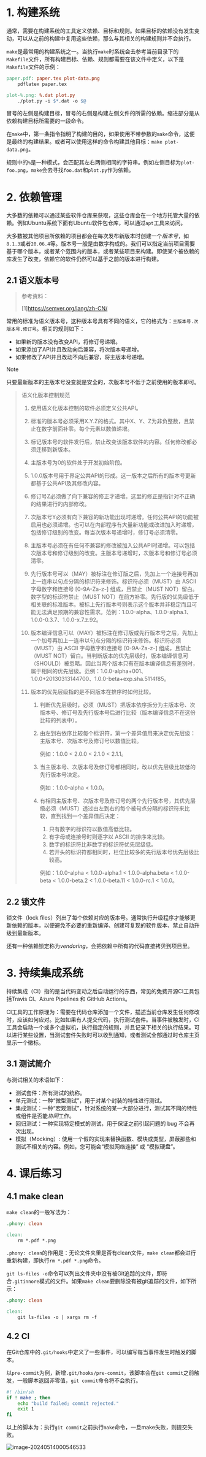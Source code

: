 # 1. 构建系统

通常，需要在构建系统的工具定义依赖、目标和规则。如果目标的依赖没有发生变动，可以从之前的构建中复用这些依赖，那么与其相关的构建规则并不会执行。

`make`是最常用的构建系统之一。当执行`make`时系统会去参考当前目录下的`Makefile`文件，所有构建目标、依赖、规则都需要在该文件中定义，以下是`Makefile`文件的示例：

```makefile
paper.pdf: paper.tex plot-data.png
	pdflatex paper.tex

plot-%.png: %.dat plot.py
	./plot.py -i $*.dat -o $@
```

冒号的左侧是构建目标，冒号的右侧是构建左侧文件的所需的依赖。缩进部分是从依赖构建目标所需要的一段命令。

在`make`中，第一条指令指明了构建的目的，如果使用不带参数的`make`命令，这便是最终的构建结果。或者可以使用这样的命令构建其他目标：`make plot-data.png`。

规则中的`%`是一种模式，会匹配其左右两侧相同的字符串。例如左侧目标为`plot-foo.png`，`make`会去寻找`foo.dat`和`plot.py`作为依赖。

# 2. 依赖管理

大多数的依赖可以通过某些软件仓库来获取，这些仓库会在一个地方托管大量的依赖。例如Ubuntu系统下面有Ubuntu软件包仓库，可以通过`apt`工具来访问。

大多数被其他项目所依赖的项目都会在每次发布新版本时创建一个*版本号*，如`8.1.3`或者`20.06.4`等。版本号一般是由数字构成的。我们可以指定当前项目需要基于哪个版本，或者某个范围内的版本，或者某些项目来构建。即使某个被依赖的库发生了改变，依赖它的软件仍然可以基于之前的版本进行构建。

## 2.1 语义版本号

> 参考资料：
>
> [1]https://semver.org/lang/zh-CN/

常用的标准为语义版本号，这种版本号具有不同的语义，它的格式为：`主版本号.次版本号.修订号`。相关的规则如下：

- 如果新的版本没有改变API，将修订号递增。
- 如果添加了API并且改动向后兼容，将次版本号递增。
- 如果修改了API并且改动不向后兼容，将主版本号递增。

> [!note]
>
> 只要最新版本的主版本号没变就是安全的，次版本号不低于之前使用的版本即可。

> 语义化版本控制规范
>
> 1. 使用语义化版本控制的软件必须定义公共API。
>
> 2. 标准的版本号必须采用X.Y.Z的格式。其中X、Y、Z为非负整数，且禁止在数字前面补零。每个元素以数值递增。
>
> 3. 标记版本号的软件发行后，禁止改变该版本软件的内容。任何修改都必须迁移到新版本。
>
> 4. 主版本号为0的软件处于开发初始阶段。
>
> 5. 1.0.0版本号用于界定公共API的形成。这一版本之后所有的版本号更新都基于公共API及其修改内容。
>
> 6. 修订号Z必须做了向下兼容的修正才递增。这里的修正是指针对不正确的结果进行的内部修改。
>
> 7. 次版本号Y必须有向下兼容的新功能出现时递增。任何公共API的功能被启用也必须递增。也可以在内部程序有大量新功能或改进加入时递增，包括修订级别的改变。每当次版本号递增时，修订号必须清零。
>
> 8. 主版本号必须在有任何不兼容的修改被加入公共API时递增。可以包括次版本号和修订级别的改变。主版本号递增时，次版本号和修订号必须清零。
>
> 9. 先行版本号可以（MAY）被标注在修订版之后，先加上一个连接号再加上一连串以句点分隔的标识符来修饰。标识符必须（MUST）由 ASCII 字母数字和连接号 [0-9A-Za-z-] 组成，且禁止（MUST NOT）留白。数字型的标识符禁止（MUST NOT）在前方补零。先行版的优先级低于相关联的标准版本。被标上先行版本号则表示这个版本并非稳定而且可能无法满足预期的兼容性需求。范例：1.0.0-alpha、1.0.0-alpha.1、1.0.0-0.3.7、1.0.0-x.7.z.92。
>
> 10. 版本编译信息可以（MAY）被标注在修订版或先行版本号之后，先加上一个加号再加上一连串以句点分隔的标识符来修饰。标识符必须（MUST）由 ASCII 字母数字和连接号 [0-9A-Za-z-] 组成，且禁止（MUST NOT）留白。当判断版本的优先层级时，版本编译信息可（SHOULD）被忽略。因此当两个版本只有在版本编译信息有差别时，属于相同的优先层级。范例：1.0.0-alpha+001、1.0.0+20130313144700、1.0.0-beta+exp.sha.5114f85。
>
> 11. 
>     版本的优先层级指的是不同版本在排序时如何比较。
>
>     1. 判断优先层级时，必须（MUST）把版本依序拆分为主版本号、次版本号、修订号及先行版本号后进行比较（版本编译信息不在这份比较的列表中）。
>
>     2. 由左到右依序比较每个标识符，第一个差异值用来决定优先层级：主版本号、次版本号及修订号以数值比较。
>
>        例如：1.0.0 < 2.0.0 < 2.1.0 < 2.1.1。
>
>     3. 当主版本号、次版本号及修订号都相同时，改以优先层级比较低的先行版本号决定。
>
>        例如：1.0.0-alpha < 1.0.0。
>
>     4. 有相同主版本号、次版本号及修订号的两个先行版本号，其优先层级必须（MUST）透过由左到右的每个被句点分隔的标识符来比较，直到找到一个差异值后决定：
>
>        1. 只有数字的标识符以数值高低比较。
>        2. 有字母或连接号时则逐字以 ASCII 的排序来比较。
>        3. 数字的标识符比非数字的标识符优先层级低。
>        4. 若开头的标识符都相同时，栏位比较多的先行版本号优先层级比较高。
>
>        例如：1.0.0-alpha < 1.0.0-alpha.1 < 1.0.0-alpha.beta < 1.0.0-beta < 1.0.0-beta.2 < 1.0.0-beta.11 < 1.0.0-rc.1 < 1.0.0。

## 2.2 锁文件

锁文件（lock files）列出了每个依赖对应的版本号。通常执行升级程序才能够更新依赖的版本，以便避免不必要的重新编译、创建可复现的软件版本、禁止自动升级到最新版本。

还有一种依赖锁定称为*vendoring*，会把依赖中所有的代码直接拷贝到项目里。

# 3. 持续集成系统

持续集成（CI）指的是当代码变动之后自动运行的东西，常见的免费开源CI工具包括Travis CI、Azure Pipelines 和 GitHub Actions。

CI工具的工作原理为：需要在代码仓库添加一个文件，描述当前仓库发生任何修改时，应该如何应对。比如如果有人提交代码，执行测试套件。当事件被触发时，CI工具会启动一个或多个虚拟机，执行指定的规则，并且记录下相关的执行结果。可以进行某些设置，当测试套件失败时可以收到通知，或者测试全部通过时仓库主页显示一个徽标。

## 3.1 测试简介

与测试相关的术语如下：

- 测试套件：所有测试的统称。
- 单元测试：一种“微型测试”，用于对某个封装的特性进行测试。
- 集成测试：一种“宏观测试”，针对系统的某一大部分进行，测试其不同的特性或组件是否能*协同*工作。
- 回归测试：一种实现特定模式的测试，用于保证之前引起问题的 bug 不会再次出现。
- 模拟（Mocking）: 使用一个假的实现来替换函数、模块或类型，屏蔽那些和测试不相关的内容。例如，您可能会“模拟网络连接” 或 “模拟硬盘”。

# 4. 课后练习

## 4.1 make clean

`make clean`的一般写法为：

```makefile
.phony: clean

clean:
	rm *.pdf *.png
```

`.phony: clean`的作用是：无论文件夹里是否有clean文件，`make clean`都会进行重新构建，即执行`rm *.pdf *.png`命令。

`git ls-files -o`命令可以列出文件夹中没有被Git追踪的文件，即符合`.gitinnore`模式的文件。如果`make clean`要删除没有被git追踪的文件，如下所示：

```makefile
.phony: clean

clean:
	git ls-files -o | xargs rm -f
```

## 4.2 CI

在Git仓库中的`.git/hooks`中定义了一些事件，可以编写每当事件发生时触发的脚本。

以`pre-commit`为例，新增`.git/hooks/pre-commit`，该脚本会在`git commit`之前触发，一般脚本返回非零值，`git commit`命令将不会执行。

```bash
#! /bin/sh
if ! make ; then
    echo "build failed; commit rejected."
    exit 1
fi
```

以上的脚本为：执行`git commit`之前执行`make`命令，一旦make失败，则提交失败。

![image-20240514000546533](imgs/image-20240514000546533.png)
